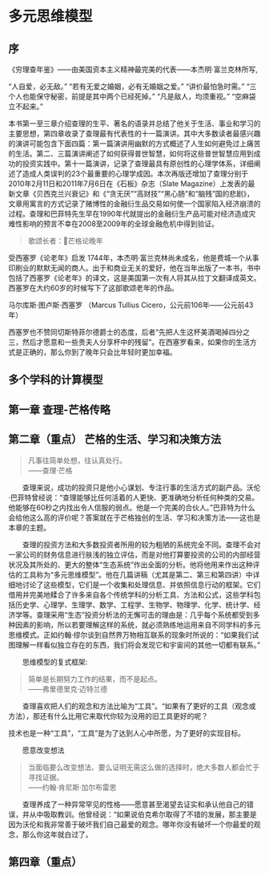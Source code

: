 # 多元思维模型

## 序
《穷理查年鉴》——由美国资本主义精神最完美的代表——本杰明·富兰克林所写,

“人自爱，必无敌。”
“若有无爱之婚姻，必有无婚姻之爱。”
“讲价最怕急时需。”
“三个人也能保守秘密，前提是其中两个已经死掉。”
“凡是敌人，均须重视。”
“空麻袋立不起来。”

本书第一至三章介绍查理的生平、著名的语录并总结了他关于生活、事业和学习的主要思想，第四章收录了查理最有代表性的十一篇演讲。其中大多数读者最感兴趣的演讲可能包含下面四篇：第一篇演讲用幽默的方式概述了人生如何避免过上痛苦的生活。第二、三篇演讲阐述了如何获得普世智慧，如何将这些普世智慧应用到成功的投资实践中。第十一篇演讲，记录了查理最具有原创性的心理学体系，详细阐述了造成人类误判的23个最重要的心理学成因。本次再版还增加了查理分别于2010年2月11日和2011年7月6日在《石板》杂志（Slate Magazine）上发表的最新文章《贝西克兰兴衰记》和《“贪无厌”“高财技”“黑心肠”和“脑残”国的悲剧》，文章用寓言的方式记录了赌博性的金融衍生品交易如何使一个国家陷入经济崩溃的过程。查理和巴菲特先生早在1990年代就提出的金融衍生产品可能对经济造成灾难性影响的预言不幸在2008至2009年的全球金融危机中得到验证。

> 歌颂长者：芒格论晚年

受西塞罗《论老年》启发
1744年，本杰明·富兰克林尚未成名，他是费城一个从事印刷业的默默无闻的商人。出于和商业无关的爱好，他在当年出版了一本书，书中包括了西塞罗《论老年》的译文，这是美国第一次有人将其从拉丁文翻译成英文。西塞罗在大约60岁的时候写下了这部歌颂老年的作品。

马尔库斯·图卢斯·西塞罗
（Marcus Tullius Cicero，公元前106年——公元前43年）

西塞罗也不赞同切斯特菲尔德爵士的态度，后者“先把人生这杯美酒喝掉四分之三，然后才愿意和一些贵夫人分享杯中的残留”。在西塞罗看来，如果你的生活方式是正确的，那么你到了晚年只会比年轻时更加幸福。


## 多个学科的计算模型

## 第一章 查理-芒格传略


## 第二章（重点）  芒格的生活、学习和决策方法

> 凡事往简单处想，往认真处行。<br>
>     ——查理·芒格

&emsp;&emsp;查理来说，成功的投资只是他小心谋划、专注行事的生活方式的副产品。沃伦·巴菲特曾经说：“查理能够比任何活着的人更快、更准确地分析任何种类的交易。他能够在60秒之内找出令人信服的弱点。他是一个完美的合伙人。”巴菲特为什么会给他这么高的评价呢？答案就在于芒格独创的生活、学习和决策方法——这也是本章的主题。


&emsp;&emsp;查理的投资方法和大多数投资者所用的较为粗陋的系统完全不同。查理不会对一家公司的财务信息进行肤浅的独立评估，而是对他打算要投资的公司的内部经营状况及其所处的、更大的整体“生态系统”作出全面的分析。他将他用来作出这种评估的工具称为“多元思维模型”。他在几篇讲稿（尤其是第二、第三和第四讲）中详细地讨论了这些模型，它们是一个收集和处理信息、并依照信息行动的框架。它们借用并完美地糅合了许多来自各个传统学科的分析工具、方法和公式，这些学科包括历史学、心理学、生理学、数学、工程学、生物学、物理学、化学、统计学、经济学等。查理采用“生态”投资分析法的无懈可击的理由是：几乎每个系统都受到多种因素的影响，所以若要理解这样的系统，就必须熟练地运用来自不同学科的多元思维模式。正如约翰·缪尔谈到自然界万物相互联系的现象时所说的：“如果我们试图理解一样看似独立存在的东西，我们将会发现它和宇宙间的其他一切都有联系。”


&emsp;&emsp;思维模型的复式框架:
> 简单是长期努力工作的结果，而不是起点。<br>
>     ——弗里德里克·迈特兰德


&emsp;&emsp;查理喜欢把人们的观念和方法比喻为“工具”。“如果有了更好的工具（观念或方法），那还有什么比用它来取代你较为没用的旧工具更好的呢？

技术也是一种“工具”，“工具”是为了达到人心中所愿，为了更好的实现目标。


&emsp;&emsp;愿意改变想法

> 当面临要么改变想法、要么证明无需这么做的选择时，绝大多数人都会忙于寻找证据。<br>
>     ——约翰·肯尼斯·加尔布雷思

&emsp;&emsp;查理养成了一种异常罕见的性格——愿意甚至渴望去证实和承认他自己的错误，并从中吸取教训。他曾经说：“如果说伯克希尔取得了不错的发展，那主要是因为沃伦和我非常善于破坏我们自己最爱的观念。哪年你没有破坏一个你最爱的观念，那么你这年就白过了。


## 第四章（重点）

